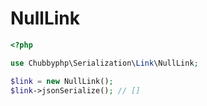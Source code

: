 # NullLink

```php
<?php

use Chubbyphp\Serialization\Link\NullLink;

$link = new NullLink();
$link->jsonSerialize(); // []
```
